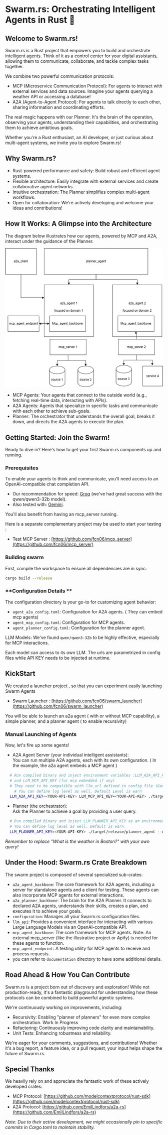 # **Swarm.rs: Orchestrating Intelligent Agents in Rust 🦀**

## **Welcome to Swarm.rs\!**

Swarm.rs is a Rust project that empowers you to build and orchestrate intelligent agents. Think of it as a control center for your digital assistants, allowing them to communicate, collaborate, and tackle complex tasks together.

We combine two powerful communication protocols:

* MCP (Microservice Communication Protocol): For agents to interact with external services and data sources. Imagine your agents querying a weather API or accessing a database\!  
* A2A (Agent-to-Agent Protocol): For agents to talk directly to each other, sharing information and coordinating efforts.

The real magic happens with our Planner. It's the brain of the operation, observing your agents, understanding their capabilities, and orchestrating them to achieve ambitious goals.

Whether you're a Rust enthusiast, an AI developer, or just curious about multi-agent systems, we invite you to explore Swarm.rs\!

## **Why Swarm.rs?**

* Rust-powered performance and safety: Build robust and efficient agent systems.  
* Flexible architecture: Easily integrate with external services and create collaborative agent networks.  
* Intuitive orchestration: The Planner simplifies complex multi-agent workflows.  
* Open for collaboration: We're actively developing and welcome your ideas and contributions\!

## **How It Works: A Glimpse into the Architecture**

The diagram below illustrates how our agents, powered by MCP and A2A, interact under the guidance of the Planner.

![Swarm Architecture](documentation/a2a_mcp_architecture.drawio.png)

* MCP Agents: Your agents that connect to the outside world (e.g., fetching real-time data, interacting with APIs).  
* A2A Agents: Agents that specialize in specific tasks and communicate with each other to achieve sub-goals.  
* Planner: The orchestrator that understands the overall goal, breaks it down, and directs the A2A agents to execute the plan.

## **Getting Started: Join the Swarm\!**

Ready to dive in? Here's how to get your first Swarm.rs components up and running.

### **Prerequisites**

To enable your agents to think and communicate, you'll need access to an OpenAI-compatible chat completion API.

* Our recommendation for speed: [Groq](https://api.groq.com/openai/v1/chat/completions) (we've had great success with the qwen/qwen3-32b model).  
* Also tested with: [Gemini](https://generativelanguage.googleapis.com/v1beta/openai/chat/completions).

You'll also benefit from having an mcp\_server running. 

Here is a separate complementary project may be used to start your testing :

* Test MCP Server : [https://github.com/fcn06/mcp_server](https://github.com/fcn06/mcp_server) 


### **Building swarm**

First, compile the workspace to ensure all dependencies are in sync:
```bash
cargo build --release
```

### **Configuration Details **

The configuration directory is your go-to for customizing agent behavior:

*   `agent_a2a_config.toml`: Configuration for A2A agents. ( They can embed mcp agents)
*   `agent_mcp_config.toml`: Configuration for MCP agents.
*   `agent_planner_config.toml`: Configuration for the planner agent.

LLM Models:  We've found `qwen/qwen3-32b` to be highly effective, especially for MCP interactions.  

Each model can access to its own LLM. The urls are parametrized in config files while API KEY needs to be injected at runtime.

## **KickStart**

We created a launcher project , so that you can experiment easily launching Swarm Agents

* Swarm Launcher : [https://github.com/fcn06/swarm_launcher](https://github.com/fcn06/swarm_launcher) 

You will be able to launch an a2a agent ( with or without MCP capability), a simple planner, and a planner agent ( to enable recursivity)


### **Manual Launching of Agents**

Now, let's fire up some agents\!

* A2A Agent Server (your individual intelligent assistants):  
  You can run multiple A2A agents, each with its own configuration.  ( In the example, the a2a agent embeds a MCP agent )

```bash
  # Run compiled binary and inject environment variables :LLM_A2A_API_KEY (for normal agent) 
  # and LLM_MCP_API_KEY (for mcp embedded if any)
  # They need to be compatible with llm_url defined in config file (Gemini, Groq or whatever else that you use) 
    # You can define log level as well. Default Level is warn
  LLM_A2A_API_KEY=<YOUR-API-KEY> LLM_MCP_API_KEY=<YOUR-API-KEY> ./target/release/simple_agent_server --config-file "configuration/agent_a2a_config.toml" --log-level "warn"
```

* Planner (the orchestrator):  
  Ask the Planner to achieve a goal by providing a user query.  

```bash
  # Run compiled binary and inject LLM_PLANNER_API_KEY as an environment variable  , compatible with llm url defined in config file
  # You can define log level as well. Default is warn
  LLM_PLANNER_API_KEY=<YOUR-API-KEY> ./target/release/planner_agent --user-query "What is the weather in Boston?" --log-level "info"
```
  *Remember to replace "What is the weather in Boston?" with your own query\!*


## **Under the Hood: Swarm.rs Crate Breakdown**

The swarm project is composed of several specialized sub-crates:

* `a2a_agent_backbone`: The core framework for A2A agents, including a server for standalone agents and a client for testing. These agents can also incorporate MCP agents for external interactions.  
* `a2a_planner_backbone`: The brain for the A2A Planner. It connects to declared A2A agents, understands their skills, creates a plan, and executes it to achieve your goals.  
* `configuration`: Manages all your Swarm.rs configuration files.  
* `llm_api`: Provides a convenient interface for interacting with various Large Language Models via an OpenAI-compatible API.  
* `mcp_agent_backbone`: The core framework for MCP agents. Note: An external mcp\_server (like the illustrative project or Apify) is needed for these agents to function.  
* `mcp_agent_endpoint`: A testing utility for MCP agents to receive and process requests.
* you can refer to `documentation` directory to have some additional details. 


## **Road Ahead & How You Can Contribute**

Swarm.rs is a project born out of discovery and exploration\! While not production-ready, it's a fantastic playground for understanding how these protocols can be combined to build powerful agentic systems.

We're continuously working on improvements, including:

* Recursivity: Enabling "planner of planners" for even more complex orchestration.  Work In Progress
* Refactoring: Continuously improving code clarity and maintainability.  
* Unit Tests: Enhancing robustness and reliability.

We're eager for your comments, suggestions, and contributions\! Whether it's a bug report, a feature idea, or a pull request, your input helps shape the future of Swarm.rs.

## **Special Thanks**

We heavily rely on and appreciate the fantastic work of these actively developed crates:

* MCP Protocol: [https://github.com/modelcontextprotocol/rust-sdk](https://github.com/modelcontextprotocol/rust-sdk)  
* A2A Protocol: [https://github.com/EmilLindfors/a2a-rs](https://github.com/EmilLindfors/a2a-rs)

*Note: Due to their active development, we might occasionally pin to specific commits in Cargo.toml to maintain stability.*